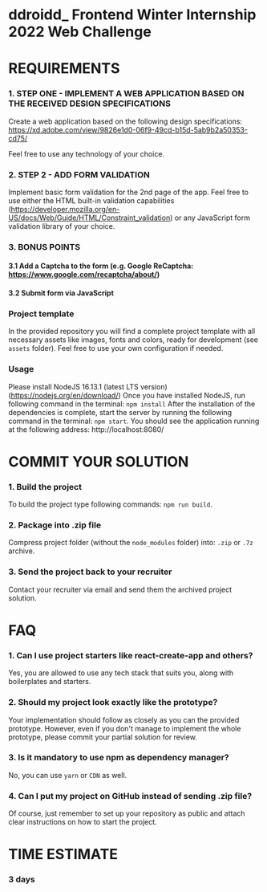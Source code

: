 # ddroidd_ Frontend Winter Internship 2022 Web Challenge
# REQUIREMENTS

### 1. STEP ONE - IMPLEMENT A WEB APPLICATION BASED ON THE RECEIVED DESIGN SPECIFICATIONS
Create a web application based on the following design specifications:
https://xd.adobe.com/view/9826e1d0-06f9-49cd-b15d-5ab9b2a50353-cd75/

Feel free to use any technology of your choice.

### 2. STEP 2 - ADD FORM VALIDATION
Implement basic form validation for the 2nd page of the app. Feel free to use either the 
HTML built-in validation capabilities (https://developer.mozilla.org/en-US/docs/Web/Guide/HTML/Constraint_validation)
or any JavaScript form validation library of your choice.

### 3. BONUS POINTS
#### 3.1 Add a Captcha to the form (e.g. Google ReCaptcha: https://www.google.com/recaptcha/about/)
#### 3.2 Submit form via JavaScript

### Project template
In the provided repository you will find a complete project template with all necessary assets like images, fonts and 
colors, ready for development (see `assets` folder). Feel free to use your own configuration if needed.

### Usage
Please install NodeJS 16.13.1 (latest LTS version) (https://nodejs.org/en/download/)
Once you have installed NodeJS, run following command in the terminal: `npm install` 
After the installation of the dependencies is complete, start the server by running the following 
command in the terminal: `npm start`.
You should see the application running at the following address: http://localhost:8080/

# COMMIT YOUR SOLUTION

### 1. Build the project
To build the project type following commands: `npm run build`.

### 2. Package into .zip file
Compress project folder (without the `node_modules` folder) into: `.zip` or `.7z` archive.

### 3. Send the project back to your recruiter
Contact your recruiter via email and send them the archived project solution.

# FAQ

### 1. Can I use project starters like react-create-app and others?
Yes, you are allowed to use any tech stack that suits you, along with boilerplates and starters.

### 2. Should my project look exactly like the prototype? 
Your implementation should follow as closely as you can the provided prototype. 
However, even if you don't manage to implement the whole prototype, please commit your partial solution for review. 

### 3. Is it mandatory to use npm as dependency manager?
No, you can use `yarn` or `CDN` as well.

### 4. Can I put my project on GitHub instead of sending .zip file?
Of course, just remember to set up your repository as public and attach clear instructions on how to start the project.

# TIME ESTIMATE

### 3 days